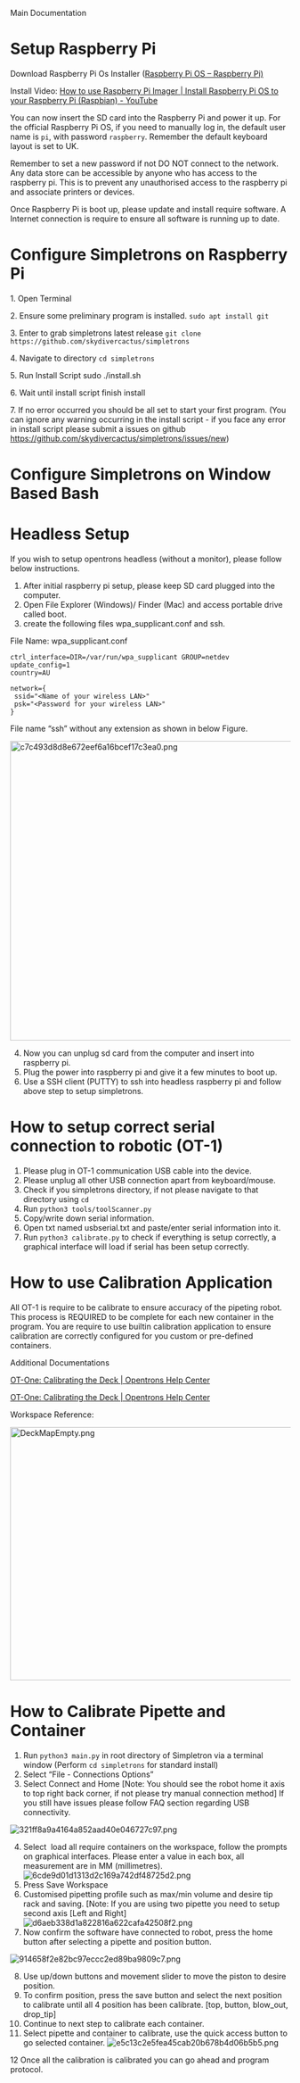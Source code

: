 Main Documentation

# Setup Raspberry Pi

Download Raspberry Pi Os Installer ([Raspberry Pi OS – Raspberry Pi)](https://www.raspberrypi.org/software/)

Install Video: [How to use Raspberry Pi Imager | Install Raspberry Pi OS to your Raspberry Pi (Raspbian) - YouTube](https://www.youtube.com/watch?v=ntaXWS8Lk34)

You can now insert the SD card into the Raspberry Pi and power it up. For the official Raspberry Pi OS, if you need to manually log in, the default user name is `pi`, with password `raspberry`. Remember the default keyboard layout is set to UK.

Remember to set a new password if not DO NOT connect to the network. Any data store can be accessible by anyone who has access to the raspberry pi. This is to prevent any unauthorised access to the raspberry pi and associate printers or devices.

Once Raspberry Pi is boot up, please update and install require software. A Internet connection is require to ensure all software is running up to date.

# Configure Simpletrons on Raspberry Pi

1\. Open Terminal

2\. Ensure some preliminary program is installed. `sudo apt install git `

3\. Enter to grab simpletrons latest release `git clone https://github.com/skydivercactus/simpletrons`

4\. Navigate to directory `cd simpletrons`

5\. Run Install Script sudo ./install.sh

6\. Wait until install script finish install

7\. If no error occurred you should be all set to start your first program. (You can ignore any warning occurring in the install script - if you face any error in install script please submit a issues on github https://github.com/skydivercactus/simpletrons/issues/new)

# Configure Simpletrons on Window Based Bash

# Headless Setup

If you wish to setup opentrons headless (without a monitor), please follow below instructions.

1.  After initial raspberry pi setup, please keep SD card plugged into the computer.
2.  Open File Explorer (Windows)/ Finder (Mac) and access portable drive called boot.
3.  create the following files wpa_supplicant.conf and ssh.

File Name: wpa_supplicant.conf

```
ctrl_interface=DIR=/var/run/wpa_supplicant GROUP=netdev
update_config=1
country=AU

network={
 ssid="<Name of your wireless LAN>"
 psk="<Password for your wireless LAN>"
}
```

File name “ssh” without any extension as shown in below Figure.

<img src="https://github.com/skydivercactus/simpletrons/blob/master/docs/images/a16c2a3c9345407ea3bb369447e41763.png" alt="c7c493d8d8e672eef6a16bcef17c3ea0.png" width="687" height="537" class="jop-noMdConv">

4.  Now you can unplug sd card from the computer and insert into raspberry pi.
5.  Plug the power into raspberry pi and give it a few minutes to boot up.
6.  Use a SSH client (PUTTY) to ssh into headless raspberry pi and follow above step to setup simpletrons.

# How to setup correct serial connection to robotic (OT-1)

1.  Please plug in OT-1 communication USB cable into the device.
2.  Please unplug all other USB connection apart from keyboard/mouse.
3.  Check if you simpletrons directory, if not please navigate to that directory using `cd`
4.  Run `python3 tools/toolScanner.py`
5.  Copy/write down serial information.
6.  Open txt named usbserial.txt and paste/enter serial information into it.
7.  Run `python3 calibrate.py` to check if everything is setup correctly, a graphical interface will load if serial has been setup correctly.

# How to use Calibration Application

All OT-1 is require to be calibrate to ensure accuracy of the pipeting robot. This process is REQUIRED to be complete for each new container in the program. You are require to use builtin calibration application to ensure calibration are correctly configured for you custom or pre-defined containers.

Additional Documentations

[OT-One: Calibrating the Deck | Opentrons Help Center](https://support.opentrons.com/en/articles/689977-ot-one-calibrating-the-deck)

[OT-One: Calibrating the Deck | Opentrons Help Center](https://support.opentrons.com/en/articles/689977-ot-one-calibrating-the-deck)

Workspace Reference:

<img src="https://github.com/skydivercactus/simpletrons/blob/master/docs/images/e17a72de9ca94c739ea3faaf78acb5a6.png" alt="DeckMapEmpty.png" width="509" height="454" class="jop-noMdConv">

# How to Calibrate Pipette and Container

1.  Run `python3 main.py` in root directory of Simpletron via a terminal window (Perform `cd simpletrons` for standard install)
2.  Select “File - Connections Options”
3.  Select Connect and Home \[Note: You should see the robot home it axis to top right back corner, if not please try manual connection method\] If you still have issues please follow FAQ section regarding USB connectivity.

![321ff8a9a4164a852aad40e046727c97.png](https://github.com/skydivercactus/simpletrons/blob/master/docs/images/d93b50c6150d48ccb0880b7308796afa.png)

4.  Select  load all require containers on the workspace, follow the prompts on graphical interfaces. Please enter a value in each box, all measurement are in MM (millimetres). ![6cde9d01d1313d2c169a742df48725d2.png](https://github.com/skydivercactus/simpletrons/blob/master/docs/images/ca5b8a97cbaa4ccc8685adcdde9b4c55.png)
5.  Press Save Workspace
6.  Customised pipetting profile such as max/min volume and desire tip rack and saving. \[Note: If you are using two pipette you need to setup second axis \[Left and Right\] ![d6aeb338d1a822816a622cafa42508f2.png](https://github.com/skydivercactus/simpletrons/blob/master/docs/images/b53ba53889db42f1bb53c4408a39a620.png)
7.  Now confirm the software have connected to robot, press the home button after selecting a pipette and position button.

![914658f2e82bc97eccc2ed89ba9809c7.png](https://github.com/skydivercactus/simpletrons/blob/master/docs/images/dca0a90214af4571a00c417a702c2f3b.png)

8.  Use up/down buttons and movement slider to move the piston to desire position.
9.  To confirm position, press the save button and select the next position to calibrate until all 4 position has been calibrate. \[top, button, blow\_out, drop\_tip\]
10. Continue to next step to calibrate each container. 
11. Select pipette and container to calibrate, use the quick access button to go selected container. ![e5c13c2e5fea45cab20b678b4d06b5b5.png](https://github.com/skydivercactus/simpletrons/blob/master/docs/images/fd1fddc741604ef3bc18a07a2f068376.png) 

12 Once all the calibration is calibrated you can go ahead and program protocol.
